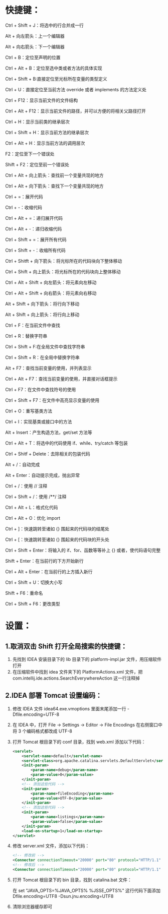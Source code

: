 # 快捷键：

Ctrl + Shift + J：将选中的行合并成一行

Alt + 向左箭头：上一个编辑器

Alt + 向右箭头：下一个编辑器

Ctrl + B：定位至声明的位置

Ctrl + Alt + B：定位至选中类或者方法的具体实现

Ctrl + Shift + B:直接定位至光标所在变量的类型定义

Ctrl + U：直接定位至当前方法 override 或者 implements 的方法定义处

Ctrl + F12：显示当前文件的文件结构

Ctrl + Alt + F12：显示当前文件的路径，并可以方便的将相关父路径打开

Ctrl + H：显示当前类的继承层次

Ctrl + Shift + H：显示当前方法的继承层次

Ctrl + Alt + H：显示当前方法的调用层次

F2：定位至下一个错误处

Shift + F2：定位至前一个错误处

Ctrl + Alt + 向上箭头：查找前一个变量共现的地方

Ctrl + Alt + 向下箭头：查找下一个变量共现的地方

Ctrl + =：展开代码

Ctrl + -：收缩代码

Ctrl + Alt + =：递归展开代码

Ctrl + Alt + -：递归收缩代码

Ctrl + Shift + =：展开所有代码

Ctrl + Shift + -：收缩所有代码

Ctrl + Shitft + 向下箭头：将光标所在的代码块向下整体移动

Ctrl + Shift + 向上箭头：将光标所在的代码块向上整体移动

Ctrl + Alt + Shift + 向左箭头：将元素向左移动

Ctrl + Alt + Shift + 向右箭头：将元素向右移动

Alt + Shift + 向下箭头：将行向下移动

Alt + Shift + 向上箭头：将行向上移动

Ctrl + F：在当前文件中查找

Ctrl + R：替换字符串

Ctrl + Shift + F:在全局文件中查找字符串

Ctrl + Shift + R：在全局中替换字符串

Alt + F7：查找当前变量的使用，并列表显示

Ctrl + Alt + F7：查找当前变量的使用，并直接对话框提示

Ctrl + F7：在文件中查找符号的使用

Ctrl + Shift + F7：在文件中高亮显示变量的使用

Ctrl + O：重写基类方法

Ctrl + I：实现基类或接口中的方法

Alt + Insert：产生构造方法，get/set 方法等

Ctrl + Alt + T：将选中的代码使用 if、while、try/catch 等包装

Ctrl + Shitf + Delete：去除相关的包装代码

Alt + /：自动完成

Alt + Enter：自动提示完成，抛出异常

Ctrl + /：使用 // 注释

Ctrl + Shift + /：使用 /**/ 注释

Ctrl + Alt + L：格式化代码

Ctrl + Alt + O：优化 import

Ctrl + ]：快速跳转至诸如 {} 围起来的代码块的结尾处

Ctrl + [：快速跳转至诸如 {} 围起来的代码块的开头处

Ctrl + Shift + Enter：将输入的 if、for、函数等等补上 {} 或者，使代码语句完整

Shift + Enter：在当前行的下方开始新行

Ctrl + Alt + Enter：在当前行的上方插入新行

Ctrl + Shift + U：切换大小写

Shift + F6：重命名

Ctrl + Shift + F6：更改类型

# 设置：

## 1.取消双击 Shift 打开全局搜索的快捷键：

1. 先找到 IDEA 安装目录下的 lib 目录下的 platform-impl.jar 文件，用压缩软件打开
2. 在压缩软件中找到 idea 文件夹下的 PlatformActions.xml 文件，把 com.intellij.ide.actions.SearchEverywhereAction 这一行注释掉

## 2.IDEA 部署 Tomcat 设置编码：

1. 修改 IDEA 文件 idea64.exe.vmoptions 里面末尾添加一行 -Dfile.encoding=UTF-8

2. 在 IDEA 中，打开 File -> Settings -> Editor -> File Encodings 在右侧窗口中将 3 个编码格式都改成 UTF-8

3. 打开 Tomcat 根目录下的 conf 目录，找到 web.xml 添加以下代码：

    ```xml
    <servlet>
        <servlet-name>default</servlet-name>
        <servlet-class>org.apache.catalina.servlets.DefaultServlet</servlet-class>
        <init-param>
            <param-name>debug</param-name>
            <param-value>0</param-value>
        </init-param>
        <!-- 添加这些代码 -->
        <init-param>
            <param-name>fileEncoding</param-name>
            <param-value>UTF-8</param-value>
        </init-param>
        <!-- 添加这些代码 -->
        <init-param>
            <param-name>listings</param-name>
            <param-value>false</param-value>
        </init-param>
        <load-on-startup>1</load-on-startup>
    </servlet>
    ```

4. 修改 server.xml 文件，添加以下代码：

    ```xml
    <!-- 修改前 -->
    <Connector connectionTimeout="20000" port="80" protocol="HTTP/1.1" redirectPort="8443"/>
    <!-- 修改后 -->
    <Connector connectionTimeout="20000" port="80" protocol="HTTP/1.1" redirectPort="8443" URIEncoding="UTF-8"/>
    ```

5. 打开 Tomcat 根目录下的 bin 目录，找到 catalina.bat 文件：

    在 set "JAVA_OPTS=%JAVA_OPTS% %JSSE_OPTS%" 这行代码下面添加 Dfile.encoding=UTF8 -Dsun.jnu.encoding=UTF8

6. 清除浏览器缓存即可